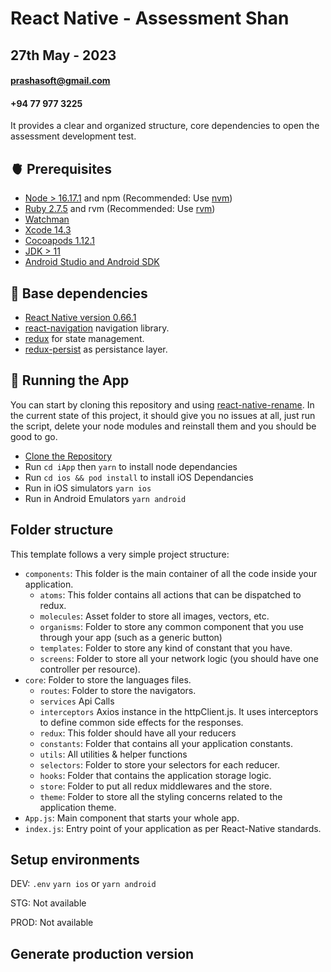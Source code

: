 # React Native - Assessment Shan

## 27th May - 2023

#### [prashasoft@gmail.com](mailto:prashasoft@gmail.com)

#### +94 77 977 3225

It provides a clear and organized structure, core dependencies to open the assessment development test.

## 🫀 Prerequisites

- [Node > 16.17.1](https://nodejs.org) and npm (Recommended: Use [nvm](https://github.com/nvm-sh/nvm))
- [Ruby 2.7.5](https://www.ruby-lang.org/en/) and rvm (Recommended: Use [rvm](https://rvm.io/))
- [Watchman](https://facebook.github.io/watchman)
- [Xcode 14.3](https://developer.apple.com/xcode)
- [Cocoapods 1.12.1](https://cocoapods.org)
- [JDK > 11](https://www.oracle.com/java/technologies/javase-jdk11-downloads.html)
- [Android Studio and Android SDK](https://developer.android.com/studio)

## 🍒 Base dependencies

- [React Native version 0.66.1](https://reactnative.dev)
- [react-navigation](https://reactnavigation.org/) navigation library.
- [redux](https://redux.js.org/) for state management.
- [redux-persist](https://github.com/rt2zz/redux-persist) as persistance layer.

## 🚀 Running the App

You can start by cloning this repository and using [react-native-rename](https://github.com/junedomingo/react-native-rename). In the current state of this project, it should give you no issues at all, just run the script, delete your node modules and reinstall them and you should be good to go.

- [Clone the Repository](https://github.com/shandhiviyarajan/interview-assessment-shan)
- Run `cd iApp` then `yarn` to install node dependancies
- Run `cd ios && pod install` to install iOS Dependancies
- Run in iOS simulators `yarn ios`
- Run in Android Emulators `yarn android`

## Folder structure

This template follows a very simple project structure:

- `components`: This folder is the main container of all the code inside your application.
  - `atoms`: This folder contains all actions that can be dispatched to redux.
  - `molecules`: Asset folder to store all images, vectors, etc.
  - `organisms`: Folder to store any common component that you use through your app (such as a generic button)
  - `templates`: Folder to store any kind of constant that you have.
  - `screens`: Folder to store all your network logic (you should have one controller per resource).
- `core`: Folder to store the languages files.
  - `routes`: Folder to store the navigators.
  - `services` Api Calls
  - `interceptors` Axios instance in the httpClient.js. It uses interceptors to define common side effects for the responses.
  - `redux`: This folder should have all your reducers
  - `constants`: Folder that contains all your application constants.
  - `utils`: All utilities & helper functions
  - `selectors`: Folder to store your selectors for each reducer.
  - `hooks`: Folder that contains the application storage logic.
  - `store`: Folder to put all redux middlewares and the store.
  - `theme`: Folder to store all the styling concerns related to the application theme.
- `App.js`: Main component that starts your whole app.
- `index.js`: Entry point of your application as per React-Native standards.

## Setup environments

DEV: `.env` `yarn ios` or `yarn android`

STG: Not available

PROD: Not available

## Generate production version

